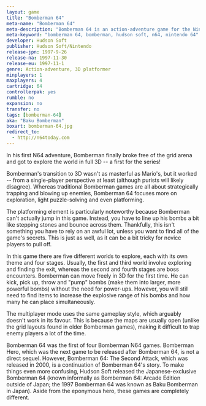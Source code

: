 ```yaml
---
layout: game
title: "Bomberman 64"
meta-name: "Bomberman 64"
meta-description: "Bomberman 64 is an action-adventure game for the Nintendo 64. Developed by Hudson Soft, it is the first 3D game in the Bomberman series."
meta-keyword: "bomberman 64, bomberman, hudson soft, n64, nintendo 64"
developer: Hudson Soft
publisher: Hudson Soft/Nintendo
release-jpn: 1997-9-26
release-na: 1997-11-30
release-eu: 1997-11-1
genre: Action-adventure, 3D platformer
minplayers: 1
maxplayers: 4
cartridge: 64
controllerpak: yes
rumble: no
expansion: no
transfer: no
tags: [bomberman-64]
aka: "Baku Bomberman"
boxart: bomberman-64.jpg
redirect_to:
  - http://n64today.com
---
```


In his first N64 adventure, Bomberman finally broke free of the grid arena and got to explore the world in full 3D -- a first for the series!

Bomberman's transition to 3D wasn't as masterful as Mario's, but it worked -- from a single-player perspective at least (although purists will likely disagree). Whereas traditional Bomberman games are all about strategically trapping and blowing up enemies, Bomberman 64 focuses more on exploration, light puzzle-solving and even platforming.

The platforming element is particularly noteworthy because Bomberman can't actually jump in this game. Instead, you have to line up his bombs a bit like stepping stones and bounce across them. Thankfully, this isn't something you have to rely on an awful lot, unless you want to find all of the game's secrets. This is just as well, as it can be a bit tricky for novice players to pull off.

In this game there are five different worlds to explore, each with its own theme and four stages. Usually, the first and third world involve exploring and finding the exit, whereas the second and fourth stages are boss encounters. Bomberman can move freely in 3D for the first time. He can kick, pick up, throw and "pump" bombs (make them into larger, more powerful bombs) without the need for power-ups. However, you will still need to find items to increase the explosive range of his bombs and how many he can place simultaneously.

The multiplayer mode uses the same gameplay style, which arguably doesn't work in its favour. This is because the maps are usually open (unlike the grid layouts found in older Bomberman games), making it difficult to trap enemy players a lot of the time.

Bomberman 64 was the first of four Bomberman N64 games. Bomberman Hero, which was the next game to be released after Bomberman 64, is not a direct sequel. However, Bomberman 64: The Second Attack, which was released in 2000, is a continuation of Bomberman 64's story. To make things even more confusing, Hudson Soft released the Japanese-exclusive Bomberman 64 (known informally as Bomberman 64: Arcade Edition outside of Japan; the 1997 Bomberman 64 was known as Baku Bomberman in Japan). Aside from the eponymous hero, these games are completely different.
